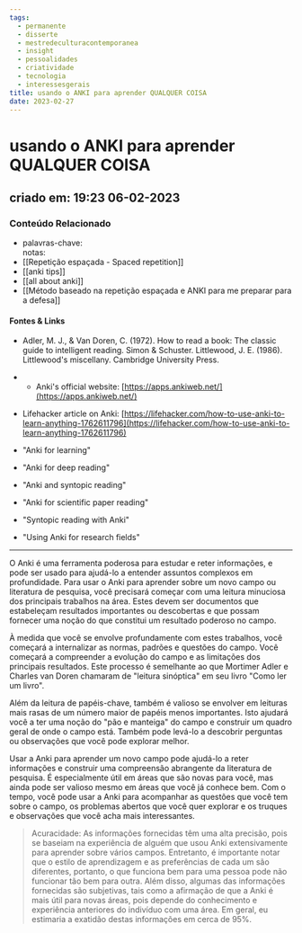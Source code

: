 ```yaml
---
tags:
  - permanente
  - disserte
  - mestredeculturacontemporanea
  - insight
  - pessoalidades
  - criatividade
  - tecnologia
  - interessesgerais
title: usando o ANKI para aprender QUALQUER COISA
date: 2023-02-27
---
```


# usando o ANKI para aprender QUALQUER COISA

## criado em: 19:23 06-02-2023

### Conteúdo Relacionado

- palavras-chave:  
notas:
- [[Repetição espaçada - Spaced repetition]]
- [[anki tips]]
- [[all about anki]]
- [[Método baseado na repetição espaçada e ANKI para me preparar para a defesa]]

#### Fontes & Links

- Adler, M. J., & Van Doren, C. (1972). How to read a book: The classic guide to intelligent reading. Simon & Schuster. Littlewood, J. E. (1986). Littlewood's miscellany. Cambridge University Press.
- - Anki's official website: [https://apps.ankiweb.net/](https://apps.ankiweb.net/)
- Lifehacker article on Anki: [https://lifehacker.com/how-to-use-anki-to-learn-anything-1762611796](https://lifehacker.com/how-to-use-anki-to-learn-anything-1762611796)

- "Anki for learning"
- "Anki for deep reading"
- "Anki and syntopic reading"
- "Anki for scientific paper reading"
- "Syntopic reading with Anki"
- "Using Anki for research fields"

---

O Anki é uma ferramenta poderosa para estudar e reter informações, e pode ser usado para ajudá-lo a entender assuntos complexos em profundidade. Para usar o Anki para aprender sobre um novo campo ou literatura de pesquisa, você precisará começar com uma leitura minuciosa dos principais trabalhos na área. Estes devem ser documentos que estabeleçam resultados importantes ou descobertas e que possam fornecer uma noção do que constitui um resultado poderoso no campo.

À medida que você se envolve profundamente com estes trabalhos, você começará a internalizar as normas, padrões e questões do campo. Você começará a compreender a evolução do campo e as limitações dos principais resultados. Este processo é semelhante ao que Mortimer Adler e Charles van Doren chamaram de "leitura sinóptica" em seu livro "Como ler um livro".

Além da leitura de papéis-chave, também é valioso se envolver em leituras mais rasas de um número maior de papéis menos importantes. Isto ajudará você a ter uma noção do "pão e manteiga" do campo e construir um quadro geral de onde o campo está. Também pode levá-lo a descobrir perguntas ou observações que você pode explorar melhor.

Usar a Anki para aprender um novo campo pode ajudá-lo a reter informações e construir uma compreensão abrangente da literatura de pesquisa. É especialmente útil em áreas que são novas para você, mas ainda pode ser valioso mesmo em áreas que você já conhece bem. Com o tempo, você pode usar a Anki para acompanhar as questões que você tem sobre o campo, os problemas abertos que você quer explorar e os truques e observações que você acha mais interessantes.

>Acuracidade: As informações fornecidas têm uma alta precisão, pois se baseiam na experiência de alguém que usou Anki extensivamente para aprender sobre vários campos. Entretanto, é importante notar que o estilo de aprendizagem e as preferências de cada um são diferentes, portanto, o que funciona bem para uma pessoa pode não funcionar tão bem para outra. Além disso, algumas das informações fornecidas são subjetivas, tais como a afirmação de que a Anki é mais útil para novas áreas, pois depende do conhecimento e experiência anteriores do indivíduo com uma área. Em geral, eu estimaria a exatidão destas informações em cerca de 95%.
